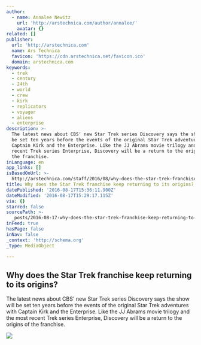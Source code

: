```yaml
---
author:
  - name: Annalee Newitz
    url: 'http://arstechnica.com/author/annalee/'
    avatar: {}
related: []
publisher:
  url: 'http://arstechnica.com'
  name: Ars Technica
  favicon: 'https://cdn.arstechnica.net/favicon.ico'
  domain: arstechnica.com
keywords:
  - trek
  - century
  - 24th
  - world
  - crew
  - kirk
  - replicators
  - voyager
  - aliens
  - enterprise
description: >-
  The latest news about CBS' new Star Trek series Discovery says the show will
  be set ten years before the events of the original Star Trek adventures with
  Captain Kirk and the Enterprise. Like the JJ Abrams movie trilogy and the most
  recent Trek series Enterprise, Discovery will be a return to the origins of
  the franchise.
inLanguage: en
app_links: []
isBasedOnUrl: >-
  http://arstechnica.com/staff/2016/08/why-does-the-star-trek-franchise-keep-returning-to-its-origins/
title: Why does the Star Trek franchise keep returning to its origins?
datePublished: '2016-08-17T15:36:11.900Z'
dateModified: '2016-08-17T15:29:17.115Z'
via: {}
starred: false
sourcePath: >-
  _posts/2016-08-17-why-does-the-star-trek-franchise-keep-returning-to-its-origi.md
inFeed: true
hasPage: false
inNav: false
_context: 'http://schema.org'
_type: MediaObject

---
```

<article style=""><h1>Why does the Star Trek franchise keep returning to its origins?</h1><p>The latest news about CBS' new Star Trek series Discovery says the show will be set ten years before the events of the original Star Trek adventures with Captain Kirk and the Enterprise. Like the JJ Abrams movie trilogy and the most recent Trek series Enterprise, Discovery will be a return to the origins of the franchise.</p><img src="http://cdn.arstechnica.net/wp-content/uploads/2016/08/star-trek-discovery-1-640x424.jpg" /></article>